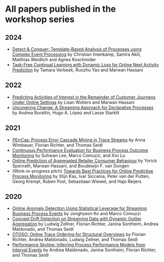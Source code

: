 # All papers published in the workshop series

## 2024
* [Detect & Conquer: Template-Based Analysis of Processes using Complex Event Processing](../papers/2024-2.pdf) by Christian Imenkamp, Samira Akili, Matthias Weidlich and Agnes Koschmider
* [Task-Free Continual Learning with Dynamic Loss for Online Next Activity Prediction](../papers/2024-2.pdf) by Tamara Verbeek, Ruozhu Yao and Marwan Hassani


## 2022

* [Predicting Activities of Interest in the Remainder of Customer Journeys Under Online Settings](https://doi.org/10.1007/978-3-031-27815-0_11) by Lisan Wolters and Marwan Hassani
* [Uncovering Change: A Streaming Approach for Declarative Processes](https://doi.org/10.1007/978-3-031-27815-0_12) by Andrea Burattin, Hugo A. López and Lasse Starklit  

## 2021

* [PErrCas: Process Error Cascade Mining in Trace Streams](../papers/2021-2.pdf) by Anna Wimbauer, Florian Richter, and Thomas Seidl
* [Continuous Performance Evaluation for Business Process Outcome Monitoring](../papers/2021-3.pdf) by  Suhwan Lee, Marco Comuzzi, and Xixi Lu
* [Online Prediction of Aggregated Retailer Consumer Behaviour](../papers/2021-4.pdf) by Yorick Spenrath, Marwan Hassani, and Boudewijn F. van Dongen
* (Work-in-progress pitch) 
  [Towards Best Practices for Online Predictive Process Monitoring](../papers/2021-1.pdf) by Stijn Kas, Ivar Siccama, Peter van der Putten, Georg Krempl, Ruben Post, Sebastiaan Wiewel, and Hajo Reijers

## 2020

* [Online Anomaly Detection Using Statistical Leverage for Streaming Business Process Events](https://doi.org/10.1007/978-3-030-72693-5_15) by Jonghyeon Ko and Marco Comuzzi
* [Concept Drift Detection on Streaming Data with Dynamic Outlier Aggregation](https://doi.org/10.1007/978-3-030-72693-5_16) by Ludwig Zellner, Florian Richter, Janina Sontheim, Andrea Maldonado, and Thomas Seidl 
* [OTOSO: Online Trace Ordering for Structural Overviews](https://doi.org/10.1007/978-3-030-72693-5_17) by Florian Richter, Andrea Maldonado, Ludwig Zellner, and Thomas Seidl
* [Performance Skyline: Inferring Process Performance Models from Interval Events](https://doi.org/10.1007/978-3-030-72693-5_18) by Andrea Maldonado, Janina Sontheim, Florian Richter, and Thomas Seidl
